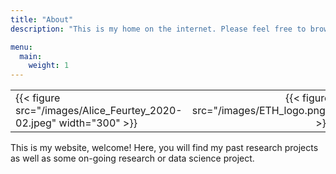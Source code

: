 ```yaml
---
title: "About"
description: "This is my home on the internet. Please feel free to browse!"

menu:
  main:
    weight: 1
---
```




|             |            |
| :---        |    ----:   |
| {{< figure src="/images/Alice_Feurtey_2020-02.jpeg" width="300" >}}    | {{< figure src="/images/ETH_logo.png"  >}}  |

This is my website, welcome! Here, you will find my past research projects as well as some on-going research or data science project.  
